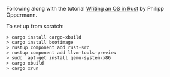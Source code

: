 Following along with the tutorial [Writing an OS in Rust](https://os.phil-opp.com/) by Philipp Oppermann.

To set up from scratch:

```
> cargo install cargo-xbuild
> cargo install bootimage
> rustup component add rust-src
> rustup component add llvm-tools-preview
> sudo  apt-get install qemu-system-x86
> cargo xbuild
> cargo xrun
```